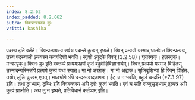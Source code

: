 ```yaml
---
index: 8.2.62
index_padded: 8.2.062
sutra: क्विन्प्रत्ययस्य कुः
vritti: kashika

---
```

पदस्य इति वर्तते। क्विन्प्रत्ययस्य सर्वत्र पदान्ते कुत्वम् इष्यते। क्विन् प्रत्ययो यस्माद् धातोः स क्विन्प्रत्ययः, तस्य पदस्यालो ऽन्त्यस्य कवर्गादेशो भवति। स्पृशो ऽनुदके क्विन् (3.2.58)। घृतस्पृक्। हलस्पृक्। मन्त्रस्पृक्। क्विनः कुः इति वक्तव्ये प्रत्ययग्रहणं कृतं बहुव्रीहिविज्ञानार्थम्। क्विन् प्रत्ययो यस्माद् विहितस् तस्मादन्यस्मिन्नपि प्रत्यये कुत्वं यथा स्यात्। मा नो अस्राक्। मा नो अद्राक्। सृजिदृशिभ्यां हि क्विन् विहितः, तयोर् लुङि कुत्वम् एतत्। माङ्योगे ऽपि छन्दसत्वादडागमः। ईट् च न भवति, बहुलं छन्दसि (*7.3.97) इति। तथा दृग्भ्याम्, दृग्भिः इति क्विबन्तस्य अपि दृशेः कुत्वं भवति। एवं च सति रज्जुसृड्भ्याम् इत्यत्र अपि कुत्वं प्राप्नोति। अथ तु न इष्यते, प्रतिविधानं कर्तव्यम् इति।
